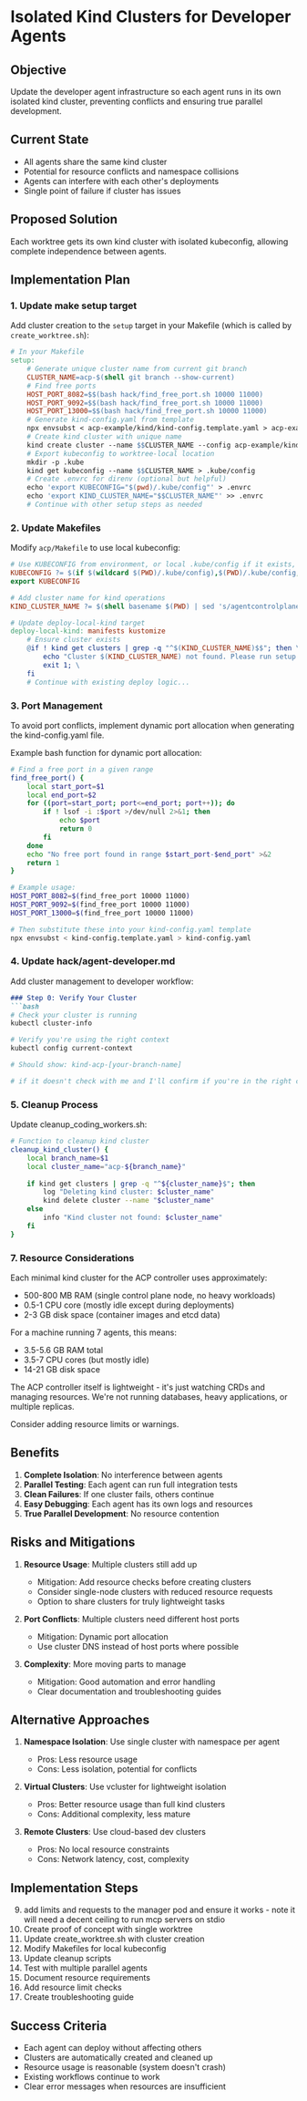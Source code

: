 # Isolated Kind Clusters for Developer Agents

## Objective
Update the developer agent infrastructure so each agent runs in its own isolated kind cluster, preventing conflicts and ensuring true parallel development.

## Current State
- All agents share the same kind cluster
- Potential for resource conflicts and namespace collisions
- Agents can interfere with each other's deployments
- Single point of failure if cluster has issues

## Proposed Solution
Each worktree gets its own kind cluster with isolated kubeconfig, allowing complete independence between agents.

## Implementation Plan

### 1. Update make setup target

Add cluster creation to the `setup` target in your Makefile (which is called by `create_worktree.sh`):

```makefile
# In your Makefile
setup:
	# Generate unique cluster name from current git branch
	CLUSTER_NAME=acp-$(shell git branch --show-current)
	# Find free ports
	HOST_PORT_8082=$$(bash hack/find_free_port.sh 10000 11000)
	HOST_PORT_9092=$$(bash hack/find_free_port.sh 10000 11000)
	HOST_PORT_13000=$$(bash hack/find_free_port.sh 10000 11000)
	# Generate kind-config.yaml from template
	npx envsubst < acp-example/kind/kind-config.template.yaml > acp-example/kind/kind-config.yaml
	# Create kind cluster with unique name
	kind create cluster --name $$CLUSTER_NAME --config acp-example/kind/kind-config.yaml
	# Export kubeconfig to worktree-local location
	mkdir -p .kube
	kind get kubeconfig --name $$CLUSTER_NAME > .kube/config
	# Create .envrc for direnv (optional but helpful)
	echo 'export KUBECONFIG="$(pwd)/.kube/config"' > .envrc
	echo 'export KIND_CLUSTER_NAME="$$CLUSTER_NAME"' >> .envrc
	# Continue with other setup steps as needed
```

### 2. Update Makefiles

Modify `acp/Makefile` to use local kubeconfig:
```makefile
# Use KUBECONFIG from environment, or local .kube/config if it exists, otherwise default to ~/.kube/config
KUBECONFIG ?= $(if $(wildcard $(PWD)/.kube/config),$(PWD)/.kube/config,$(HOME)/.kube/config)
export KUBECONFIG

# Add cluster name for kind operations
KIND_CLUSTER_NAME ?= $(shell basename $(PWD) | sed 's/agentcontrolplane_//')

# Update deploy-local-kind target
deploy-local-kind: manifests kustomize
	# Ensure cluster exists
	@if ! kind get clusters | grep -q "^$(KIND_CLUSTER_NAME)$$"; then \
		echo "Cluster $(KIND_CLUSTER_NAME) not found. Please run setup first."; \
		exit 1; \
	fi
	# Continue with existing deploy logic...
```

### 3. Port Management

To avoid port conflicts, implement dynamic port allocation when generating the kind-config.yaml file.

Example bash function for dynamic port allocation:

```bash
# Find a free port in a given range
find_free_port() {
    local start_port=$1
    local end_port=$2
    for ((port=start_port; port<=end_port; port++)); do
        if ! lsof -i :$port >/dev/null 2>&1; then
            echo $port
            return 0
        fi
    done
    echo "No free port found in range $start_port-$end_port" >&2
    return 1
}

# Example usage:
HOST_PORT_8082=$(find_free_port 10000 11000)
HOST_PORT_9092=$(find_free_port 10000 11000)
HOST_PORT_13000=$(find_free_port 10000 11000)

# Then substitute these into your kind-config.yaml template
npx envsubst < kind-config.template.yaml > kind-config.yaml
```

### 4. Update hack/agent-developer.md

Add cluster management to developer workflow:
```markdown
### Step 0: Verify Your Cluster
```bash
# Check your cluster is running
kubectl cluster-info

# Verify you're using the right context
kubectl config current-context

# Should show: kind-acp-[your-branch-name]

# if it doesn't check with me and I'll confirm if you're in the right cluster

```

### 5. Cleanup Process

Update cleanup_coding_workers.sh:
```bash
# Function to cleanup kind cluster
cleanup_kind_cluster() {
    local branch_name=$1
    local cluster_name="acp-${branch_name}"
    
    if kind get clusters | grep -q "^${cluster_name}$"; then
        log "Deleting kind cluster: $cluster_name"
        kind delete cluster --name "$cluster_name"
    else
        info "Kind cluster not found: $cluster_name"
    fi
}
```

### 7. Resource Considerations

Each minimal kind cluster for the ACP controller uses approximately:
- 500-800 MB RAM (single control plane node, no heavy workloads)
- 0.5-1 CPU core (mostly idle except during deployments)
- 2-3 GB disk space (container images and etcd data)

For a machine running 7 agents, this means:
- 3.5-5.6 GB RAM total
- 3.5-7 CPU cores (but mostly idle)
- 14-21 GB disk space

The ACP controller itself is lightweight - it's just watching CRDs and managing resources. We're not running databases, heavy applications, or multiple replicas.

Consider adding resource limits or warnings.

## Benefits

1. **Complete Isolation**: No interference between agents
2. **Parallel Testing**: Each agent can run full integration tests
3. **Clean Failures**: If one cluster fails, others continue
4. **Easy Debugging**: Each agent has its own logs and resources
5. **True Parallel Development**: No resource contention

## Risks and Mitigations

1. **Resource Usage**: Multiple clusters still add up
   - Mitigation: Add resource checks before creating clusters
   - Consider single-node clusters with reduced resource requests
   - Option to share clusters for truly lightweight tasks

2. **Port Conflicts**: Multiple clusters need different host ports
   - Mitigation: Dynamic port allocation
   - Use cluster DNS instead of host ports where possible

3. **Complexity**: More moving parts to manage
   - Mitigation: Good automation and error handling
   - Clear documentation and troubleshooting guides

## Alternative Approaches

1. **Namespace Isolation**: Use single cluster with namespace per agent
   - Pros: Less resource usage
   - Cons: Less isolation, potential for conflicts

2. **Virtual Clusters**: Use vcluster for lightweight isolation
   - Pros: Better resource usage than full kind clusters
   - Cons: Additional complexity, less mature

3. **Remote Clusters**: Use cloud-based dev clusters
   - Pros: No local resource constraints
   - Cons: Network latency, cost, complexity

## Implementation Steps

9. add limits and requests to the manager pod and ensure it works - note it will need a decent ceiling to run mcp servers on stdio
1. Create proof of concept with single worktree
2. Update create_worktree.sh with cluster creation
3. Modify Makefiles for local kubeconfig
4. Update cleanup scripts
5. Test with multiple parallel agents
6. Document resource requirements
7. Add resource limit checks
8. Create troubleshooting guide

## Success Criteria

- Each agent can deploy without affecting others
- Clusters are automatically created and cleaned up
- Resource usage is reasonable (system doesn't crash)
- Existing workflows continue to work
- Clear error messages when resources are insufficient
